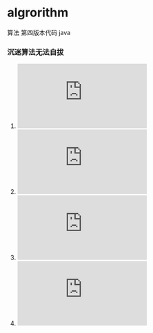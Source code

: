 # algrorithm
算法 第四版本代码 java
### 沉迷算法无法自拔

1. ![基础部分](https://github.com/xiantang/algorithm/blob/master/algorithm/src/Chapter1/Chapter_1.md)  
2. ![排序](https://github.com/xiantang/algorithm/blob/master/algorithm/src/Chapter2/Chapter_2.md)
3. ![符号表](https://github.com/xiantang/algorithm/blob/master/algorithm/src/Chapter3/Chapter_3.md)
4. ![图](https://github.com/xiantang/algorithm/blob/master/algorithm/src/Chapter4/Chapter_4.md)
